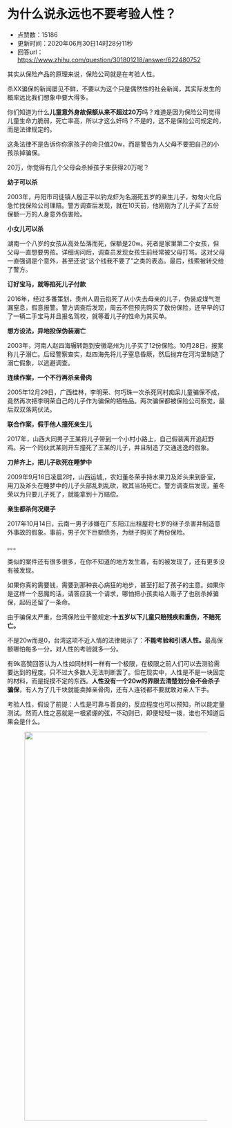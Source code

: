 # 为什么说永远也不要考验人性？
- 点赞数：15186
- 更新时间：2020年06月30日14时28分11秒
- 回答url：https://www.zhihu.com/question/301801218/answer/622480752
<body>
 <p data-pid="Qk6cWjUs">其实从保险产品的原理来说，保险公司就是在考验人性。</p>
 <p data-pid="Q4pjxGkA">杀XX骗保的新闻屡见不鲜，不要以为这个只是偶然性的社会新闻，其实际发生的概率远比我们想象中要大得多。</p>
 <p data-pid="m0cdPH6Q">你们知道为什么<b>儿童意外身故保额从来不超过20万</b>吗？难道是因为保险公司觉得儿童生命力脆弱，死亡率高，所以才这么奸吗？不是的，这不是保险公司规定的，而是法律规定的。</p>
 <p data-pid="3YHdXWNw">这条法律不是告诉你你家孩子的命只值20w，而是警告为人父母不要把自己的小孩杀掉骗保。</p>
 <p data-pid="Fq4oVd1A">20万，你觉得有几个父母会杀掉孩子来获得20万呢？</p>
 <p data-pid="4wIQkpqn"><b>幼子可以杀</b></p>
 <p data-pid="0OLfu0pQ">2003年，丹阳市司徒镇人殷正平以钓龙虾为名溺死五岁的亲生儿子，匆匆火化后急忙找保险公司理赔。警方调查后发现，就在10天前，他刚刚为了儿子买了五份保额一万的人身意外伤害险。</p>
 <p data-pid="3mQztqDg"><b>小女儿可以杀</b></p>
 <p data-pid="Y57yhKFF">湖南一个八岁的女孩从高处坠落而死，保额是20w。死者是家里第二个女孩，但父母一直想要男孩。详细询问后，调查员发现女孩生前经常被父母打骂。这对父母一直强调是个意外，甚至还说“这个钱我不要了”之类的表态。最后，线索被转交给了警方。</p>
 <p data-pid="uE8sf_Eq"><b>订好宝马，就等掐死儿子付款</b></p>
 <p data-pid="FoPf9FTM">2016年，经过多番策划，贵州人周云掐死了从小失去母亲的儿子，伪装成煤气泄漏窒息，假意报警。警方调查后发现，周云不但预先购买了数份保险，还早早的订了一辆二手宝马并且报名驾校，就等着儿子的性命为其买单。</p>
 <p data-pid="CEMSpfkC"><b>想方设法，异地投保伪装溺亡</b></p>
 <p data-pid="PhLzuq9W">2003年，河南人赵四海辗转跑到安徽亳州为儿子买了12份保险。10月28日，报案称儿子溺亡。后经警察查实，赵四海先将儿子窒息昏厥，然后抛弃在河沟里制造了溺亡假象，以逃避调查。</p>
 <p data-pid="ZvKnTyhc"><b>连续作案，一个不行再杀亲骨肉</b></p>
 <p data-pid="zJ8bUd4_">2005年12月29日，广西桂林，李明荣、何巧珠一次杀死同村痴呆儿童骗保不成，竟然再次把李明荣自己的儿子作为骗保的牺牲品。两次骗保都被保险公司察觉，最后双双落网伏法。</p>
 <p data-pid="GtLOiTVa"><b>联合作案，假手他人撞死亲生儿</b></p>
 <p data-pid="5504lMpc">2017年，山西大同男子王某将儿子带到一个小村小路上，自己假装离开追赶野鸡。另一个同伙武某则开车撞死了王某的儿子，并且制造了交通逃逸的假象。</p>
 <p data-pid="Bj3STocy"><b>刀斧齐上，把儿子砍死在睡梦中</b></p>
 <p data-pid="EnPCkZYh">2009年9月16日凌晨2时，山西运城,，农妇董冬荣手持水果刀及斧头来到卧室，用刀及斧头在睡梦中的儿子头部乱刺乱砍，致其当场死亡。警方调查后发现，董冬荣以为只要儿子死了，就能拿到十万赔偿。</p>
 <p data-pid="vrZj3oXZ"><b>亲生都杀何况继子</b></p>
 <p data-pid="7jMws2Kk">2017年10月14日，云南一男子涉嫌在广东阳江出租屋将七岁的继子杀害并制造意外事故的假象。事前，男子欠下巨额债务，为继子购买了两份保险。</p>
 <p data-pid="LygXm2yy">。。。</p>
 <p data-pid="tp-G1R31">类似的案件还有很多很多，在你不知道的地方发生着，有的被发现了，还有更多没有被发现。</p>
 <p data-pid="TrdkdZoZ">如果你真的需要钱，需要到那种丧心病狂的地步，甚至打起了孩子的主意。如果你是这样一个恶魔的话，请答应我一个请求，哪怕把小孩卖给人贩子了也别杀掉骗保，起码还留了一条命。</p>
 <p data-pid="-ZAHxYdb">由于骗保太严重，台湾保险业干脆规定<b>:十五岁以下儿童只赔残疾和重伤，不赔死亡。</b></p>
 <p data-pid="gsNBzi8e">不是20w而是0，台湾这项不近人情的法律揭示了：<b>不能考验和引诱人性。</b>最高保额哪怕每多一分，对人性的考验就多一分。</p>
 <p data-pid="NdEjkbIM">有9k高赞回答认为人性如同材料一样有一个极限，在极限之前人们可以去测验需要达到的程度。只不过大多数人无法判断罢了。但在现实中，人性是不是一块固定的材料，而是捉摸不定的东西。<b>人性没有一个20w的界限去清楚划分会不会杀子骗保</b>，有人为了几千块就能卖掉亲骨肉，还有人连钱都不要就敢对亲人下手。</p>
 <p data-pid="thvrdytV">考验人性，假设了前提：人性是可靠与善良的，反应程度也可以预知，所以能定量测试。然而人性之恶就是一根紧绷的弦，不动则已，即便轻轻一拨，谁也不知道后果会是什么。</p>
 <figure data-size="normal">
  <img src="https://picx.zhimg.com/50/v2-e3067c6daf6df1f8a89be07af559520b_720w.jpg?source=1940ef5c" data-caption="" data-size="normal" data-rawwidth="900" data-rawheight="500" data-original-token="v2-e3067c6daf6df1f8a89be07af559520b" data-default-watermark-src="https://picx.zhimg.com/50/v2-24c5f892c6670ed08551af95fd5b6529_720w.jpg?source=1940ef5c" class="origin_image zh-lightbox-thumb" width="900" data-original="https://pica.zhimg.com/v2-e3067c6daf6df1f8a89be07af559520b_r.jpg?source=1940ef5c">
 </figure>
 <p></p>
</body>